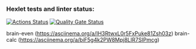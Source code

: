 ### Hexlet tests and linter status:

[![Actions Status](https://github.com/Agatilo/frontend-project-44/actions/workflows/hexlet-check.yml/badge.svg)](https://github.com/Agatilo/frontend-project-44/actions)
[![Quality Gate Status](https://sonarcloud.io/api/project_badges/measure?project=Agatilo_frontend-project-44&metric=alert_status)](https://sonarcloud.io/summary/new_code?id=Agatilo_frontend-project-44)

brain-even (https://asciinema.org/a/IH3RtwxL0r5FxPuke81Zsh03z)
brain-calc (https://asciinema.org/a/biF5g4k2PW8Mpj8LIR7SIPmcg)